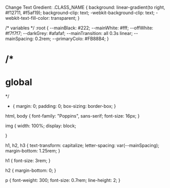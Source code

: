 Change Text Gredient:
.CLASS_NAME {
    background: linear-gradient(to right, #f12711, #f5af19);
    background-clip: text;
    -webkit-background-clip: text;
    -webkit-text-fill-color: transparent;
}




/* variables */
:root {
    --mainBlack: #222;
    --mainWhite: #fff;
    --offWhite: #f7f7f7;
    --darkGrey: #afafaf;
    --mainTransition: all 0.3s linear;
    --mainSpacing: 0.2rem;
    --primaryColo: #FB88B4;
}

/* 
=======
global 
=======
 */
* {
    margin: 0;
    padding: 0;
    box-sizing: border-box;
}

html,
body {
    font-family: "Poppins", sans-serif;
    font-size: 16px;
}

img {
    width: 100%;
    display: block;

}

h1,
h2,
h3 {
    text-transform: capitalize;
    letter-spacing: var(--mainSpacing);
    margin-bottom: 1.25rem;
}

h1 {
    font-size: 3rem;
}

h2 {
    margin-bottom: 0;
}

p {
    font-weight: 300;
    font-size: 0.7rem;
    line-height: 2;
}
